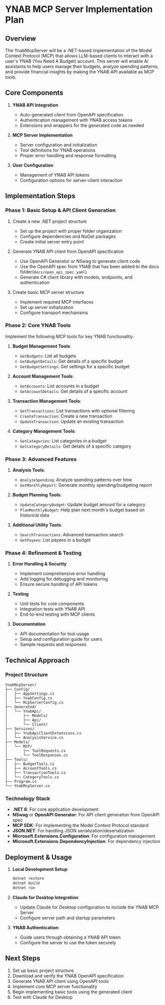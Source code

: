 # YNAB MCP Server Implementation Plan

## Overview

The YnabMcpServer will be a .NET-based implementation of the Model Context Protocol (MCP) that allows LLM-based clients to interact with a user's YNAB (You Need A Budget) account. This server will enable AI assistants to help users manage their budgets, analyze spending patterns, and provide financial insights by making the YNAB API available as MCP tools.

## Core Components

1. **YNAB API Integration**

   - Auto-generated client from OpenAPI specification
   - Authentication management with YNAB access tokens
   - Extensions and wrappers for the generated code as needed

2. **MCP Server Implementation**

   - Server configuration and initialization
   - Tool definitions for YNAB operations
   - Proper error handling and response formatting

3. **User Configuration**
   - Management of YNAB API tokens
   - Configuration options for server-client interaction

## Implementation Steps

### Phase 1: Basic Setup & API Client Generation

1. Create a new .NET project structure

   - Set up the project with proper folder organization
   - Configure dependencies and NuGet packages
   - Create initial server entry point

2. Generate YNAB API client from OpenAPI specification

   - Use OpenAPI Generator or NSwag to generate client code
   - Use the OpenAPI spec from YNAB that has been added to the docs folder(`docs/open_api_spec.yaml`)
   - Generate C# client library with models, endpoints, and authentication

3. Create basic MCP server structure
   - Implement required MCP interfaces
   - Set up server initialization
   - Configure transport mechanisms

### Phase 2: Core YNAB Tools

Implement the following MCP tools for key YNAB functionality:

1. **Budget Management Tools**:

   - `GetBudgets`: List all budgets
   - `GetBudgetDetails`: Get details of a specific budget
   - `GetBudgetSettings`: Get settings for a specific budget

2. **Account Management Tools**:

   - `GetAccounts`: List accounts in a budget
   - `GetAccountDetails`: Get details of a specific account

3. **Transaction Management Tools**:

   - `GetTransactions`: List transactions with optional filtering
   - `CreateTransaction`: Create a new transaction
   - `UpdateTransaction`: Update an existing transaction

4. **Category Management Tools**:
   - `GetCategories`: List categories in a budget
   - `GetCategoryDetails`: Get details of a specific category

### Phase 3: Advanced Features

1. **Analysis Tools**:

   - `AnalyzeSpending`: Analyze spending patterns over time
   - `GetMonthlyReport`: Generate monthly spending/budgeting report

2. **Budget Planning Tools**:

   - `UpdateCategoryBudget`: Update budget amount for a category
   - `PlanMonthlyBudget`: Help plan next month's budget based on historical data

3. **Additional Utility Tools**:
   - `SearchTransactions`: Advanced transaction search
   - `GetPayees`: List payees in a budget

### Phase 4: Refinement & Testing

1. **Error Handling & Security**

   - Implement comprehensive error handling
   - Add logging for debugging and monitoring
   - Ensure secure handling of API tokens

2. **Testing**

   - Unit tests for core components
   - Integration tests with YNAB API
   - End-to-end testing with MCP clients

3. **Documentation**
   - API documentation for tool usage
   - Setup and configuration guide for users
   - Sample requests and responses

## Technical Approach

### Project Structure

```
YnabMcpServer/
├── Config/
│   ├── AppSettings.cs
│   ├── YnabConfig.cs
│   └── McpServerConfig.cs
├── Generated/
│   └── YnabApi/
│       ├── Models/
│       ├── Api/
│       └── Client/
├── Services/
│   ├── YnabApiClientExtensions.cs
│   └── AnalysisService.cs
├── Models/
│   └── MCP/
│       ├── ToolRequests.cs
│       └── ToolResponses.cs
├── Tools/
│   ├── BudgetTools.cs
│   ├── AccountTools.cs
│   ├── TransactionTools.cs
│   └── CategoryTools.cs
├── Program.cs
└── YnabMcpServer.cs
```

### Technology Stack

- **.NET 8**: For core application development
- **NSwag** or **OpenAPI Generator**: For API client generation from OpenAPI spec
- **MCP SDK**: For implementing the Model Context Protocol standard
- **JSON.NET**: For handling JSON serialization/deserialization
- **Microsoft.Extensions.Configuration**: For configuration management
- **Microsoft.Extensions.DependencyInjection**: For dependency injection

## Deployment & Usage

1. **Local Development Setup**:

   ```powershell
   dotnet restore
   dotnet build
   dotnet run
   ```

2. **Claude for Desktop Integration**:

   - Update Claude for Desktop configuration to include the YNAB MCP Server
   - Configure server path and startup parameters

3. **YNAB Authentication**:
   - Guide users through obtaining a YNAB API token
   - Configure the server to use the token securely

## Next Steps

1. Set up basic project structure
2. Download and verify the YNAB OpenAPI specification
3. Generate YNAB API client using OpenAPI tools
4. Implement core MCP server functionality
5. Begin implementing basic tools using the generated client
6. Test with Claude for Desktop
